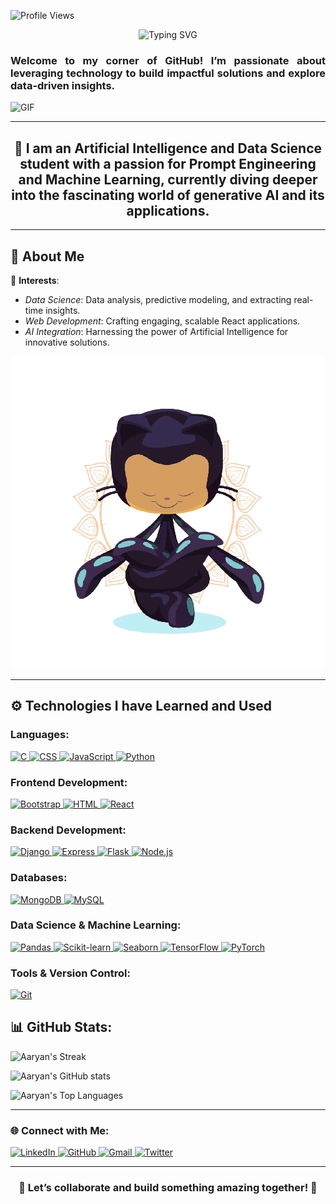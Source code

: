 ![Profile Views](https://komarev.com/ghpvc/?username=AaryanGole26&color=blueviolet)
<p align="center">
 <img src="https://readme-typing-svg.herokuapp.com?font=Poppins&weight=500&size=50&pause=1000&color=8C37DC&height=100&width=1000&lines=Hey+there+%F0%9F%91%8B%2C+I'm+Aaryan+Gole!" alt="Typing SVG" />
</p>
<p align="center">
  <h3 align="justify">Welcome to my corner of GitHub! I’m passionate about leveraging technology to build impactful solutions and explore data-driven insights.</h3>
  <img src="https://user-images.githubusercontent.com/74038190/225813708-98b745f2-7d22-48cf-9150-083f1b00d6c9.gif" alt="GIF"/>
</p>

---

<h2 align="center"> 🌱 I am an Artificial Intelligence and Data Science student with a passion for Prompt Engineering and Machine Learning, currently diving deeper into the fascinating world of generative AI and its applications. </h2>

---

## 💼 **About Me**  
🎯 **Interests**:  
- *Data Science*: Data analysis, predictive modeling, and extracting real-time insights.  
- *Web Development*: Crafting engaging, scalable React applications.  
- *AI Integration*: Harnessing the power of Artificial Intelligence for innovative solutions.
<p align="center">
  <img src="./yogitocat.png" alt="yogitocat" />
</p>

---

## ⚙️ **Technologies I have Learned and Used**

<h3 align="left">Languages:</h3>
<p align="left">
  <a href="https://www.cprogramming.com/" target="_blank" rel="noreferrer">
    <img src="https://skillicons.dev/icons?i=c" alt="C" width="40" height="40"/>
  </a>
  <a href="https://www.w3schools.com/css/" target="_blank" rel="noreferrer">
    <img src="https://skillicons.dev/icons?i=css" alt="CSS" width="40" height="40"/>
  </a>
  <a href="https://developer.mozilla.org/en-US/docs/Web/JavaScript" target="_blank" rel="noreferrer">
    <img src="https://skillicons.dev/icons?i=javascript" alt="JavaScript" width="40" height="40"/>
  </a>
  <a href="https://www.python.org" target="_blank" rel="noreferrer">
    <img src="https://skillicons.dev/icons?i=python" alt="Python" width="40" height="40"/>
  </a>
</p>

<h3 align="left">Frontend Development:</h3>
<p align="left">
  <a href="https://getbootstrap.com" target="_blank" rel="noreferrer">
    <img src="https://skillicons.dev/icons?i=bootstrap" alt="Bootstrap" width="40" height="40"/>
  </a>
  <a href="https://www.w3.org/html/" target="_blank" rel="noreferrer">
    <img src="https://skillicons.dev/icons?i=html" alt="HTML" width="40" height="40"/>
  </a>
  <a href="https://reactjs.org/" target="_blank" rel="noreferrer">
    <img src="https://skillicons.dev/icons?i=react" alt="React" width="40" height="40"/>
  </a>
</p>

<h3 align="left">Backend Development:</h3>
<p align="left">
  <a href="https://www.djangoproject.com/" target="_blank" rel="noreferrer">
    <img src="https://skillicons.dev/icons?i=django" alt="Django" width="40" height="40"/>
  </a>
  <a href="https://expressjs.com" target="_blank" rel="noreferrer">
    <img src="https://skillicons.dev/icons?i=express" alt="Express" width="40" height="40"/>
  </a>
  <a href="https://flask.palletsprojects.com/" target="_blank" rel="noreferrer">
    <img src="https://skillicons.dev/icons?i=flask" alt="Flask" width="40" height="40"/>
  </a>
  <a href="https://nodejs.org" target="_blank" rel="noreferrer">
    <img src="https://skillicons.dev/icons?i=nodejs" alt="Node.js" width="40" height="40"/>
  </a>
</p>

<h3 align="left">Databases:</h3>
<p align="left">
  <a href="https://www.mongodb.com/" target="_blank" rel="noreferrer">
    <img src="https://skillicons.dev/icons?i=mongodb" alt="MongoDB" width="40" height="40"/>
  </a>
  <a href="https://www.mysql.com/" target="_blank" rel="noreferrer">
    <img src="https://skillicons.dev/icons?i=mysql" alt="MySQL" width="40" height="40"/>
  </a>
</p>

<h3 align="left">Data Science & Machine Learning:</h3>
<p align="left">
  <a href="https://pandas.pydata.org/" target="_blank" rel="noreferrer">
    <img src="https://skillicons.dev/icons?i=pandas" alt="Pandas" width="40" height="40"/>
  </a>
  <a href="https://scikit-learn.org/" target="_blank" rel="noreferrer">
    <img src="https://skillicons.dev/icons?i=scikit-learn" alt="Scikit-learn" width="40" height="40"/>
  </a>
  <a href="https://seaborn.pydata.org/" target="_blank" rel="noreferrer">
    <img src="https://skillicons.dev/icons?i=seaborn" alt="Seaborn" width="40" height="40"/>
  </a>
  <a href="https://www.tensorflow.org" target="_blank" rel="noreferrer">
    <img src="https://skillicons.dev/icons?i=tensorflow" alt="TensorFlow" width="40" height="40"/>
  </a>
  <a href="https://pytorch.org/" target="_blank" rel="noreferrer">
    <img src="https://skillicons.dev/icons?i=pytorch" alt="PyTorch" width="40" height="40"/>
  </a>
</p>

<h3 align="left">Tools & Version Control:</h3>
<p align="left">
  <a href="https://git-scm.com/" target="_blank" rel="noreferrer">
    <img src="https://skillicons.dev/icons?i=git" alt="Git" width="40" height="40"/>
  </a>
</p>


## 📊 **GitHub Stats:**

![Aaryan's Streak](https://streak-stats.demolab.com?user=AaryanGole26&theme=radical&card_width=1080)

![Aaryan's GitHub stats](https://github-readme-stats.vercel.app/api?username=AaryanGole26&show_icons=true&theme=radical&card_width=1080)

![Aaryan's Top Languages](https://github-readme-stats.vercel.app/api/top-langs/?username=AaryanGole26&layout=compact&theme=radical&card_width=1080)

---

<h3 align="left">🌐 Connect with Me:</h3>
<p align="left">
  <a href="https://linkedin.com/in/your-profile" target="_blank" rel="noreferrer">
    <img src="https://skillicons.dev/icons?i=linkedin" alt="LinkedIn" width="40" height="40"/>
  </a>
  <a href="https://github.com/your-username" target="_blank" rel="noreferrer">
    <img src="https://skillicons.dev/icons?i=github" alt="GitHub" width="40" height="40"/>
  </a>
  <a href="mailto:your-email@example.com" target="_blank" rel="noreferrer">
    <img src="https://skillicons.dev/icons?i=gmail" alt="Gmail" width="40" height="40"/>
  </a>
  <a href="https://twitter.com/your-profile" target="_blank" rel="noreferrer">
    <img src="https://skillicons.dev/icons?i=twitter" alt="Twitter" width="40" height="40"/>
  </a>
</p>


---

<h3 align="center">🌟 Let’s collaborate and build something amazing together! 🌟</h3>
